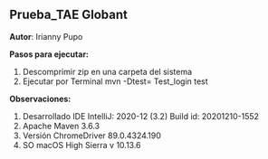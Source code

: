 **Prueba_TAE Globant**
--
**Autor**: Irianny Pupo

**Pasos para ejecutar:**

1. Descomprimir zip en una carpeta del sistema
2. Ejecutar por Terminal mvn -Dtest= Test_login test

**Observaciones:**

1. Desarrollado IDE IntelliJ: 2020-12 (3.2)
			    Build id: 20201210-1552
2. Apache Maven 3.6.3
3. Versión ChromeDriver 89.0.4324.190
4. SO macOS High Sierra v 10.13.6


